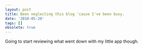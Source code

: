 ```yaml
---
layout: post
title: Been neglecting this blog 'cause I've been busy.
date: '2010-05-20'
tags: []
obsolete: true
---
```


Going to start reviewing what went down with my little app though.
